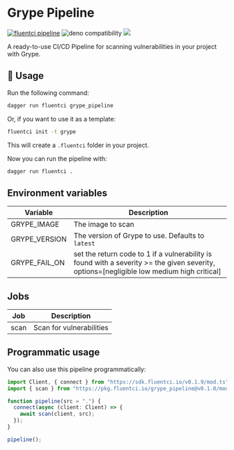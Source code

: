 # Grype Pipeline

[![fluentci pipeline](https://img.shields.io/badge/dynamic/json?label=pkg.fluentci.io&labelColor=%23000&color=%23460cf1&url=https%3A%2F%2Fapi.fluentci.io%2Fv1%2Fpipeline%2Fgrype_pipeline&query=%24.version)](https://pkg.fluentci.io/grype_pipeline)
![deno compatibility](https://shield.deno.dev/deno/^1.34)
[![](https://img.shields.io/codecov/c/gh/fluent-ci-templates/grype-pipeline)](https://codecov.io/gh/fluent-ci-templates/grype-pipeline)

A ready-to-use CI/CD Pipeline for scanning vulnerabilities in your project with Grype.

## 🚀 Usage

Run the following command:

```bash
dagger run fluentci grype_pipeline
```

Or, if you want to use it as a template:

```bash
fluentci init -t grype
```

This will create a `.fluentci` folder in your project.

Now you can run the pipeline with:

```bash
dagger run fluentci .
```

## Environment variables

| Variable                | Description                                       |
| ----------------------- | ------------------------------------------------- |
| GRYPE_IMAGE             | The image to scan                                 |
| GRYPE_VERSION           | The version of Grype to use. Defaults to `latest` |
| GRYPE_FAIL_ON           | set the return code to 1 if a vulnerability is found with a severity >= the given severity, options=[negligible low medium high critical] |

## Jobs

| Job      | Description                  |
| -------- | ---------------------------- |
| scan     | Scan for vulnerabilities     |

## Programmatic usage

You can also use this pipeline programmatically:

```ts
import Client, { connect } from "https://sdk.fluentci.io/v0.1.9/mod.ts";
import { scan } from "https://pkg.fluentci.io/grype_pipeline@v0.1.0/mod.ts";

function pipeline(src = ".") {
  connect(async (client: Client) => {
    await scan(client, src);
  });
}

pipeline();

```
